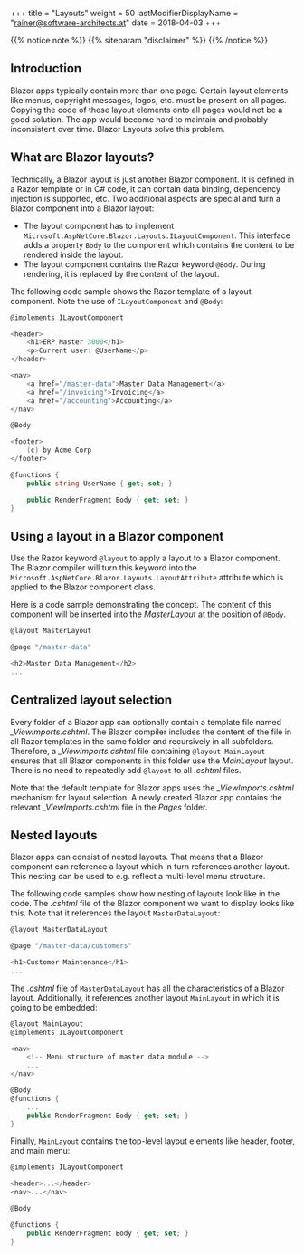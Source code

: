 +++
title = "Layouts"
weight = 50
lastModifierDisplayName = "rainer@software-architects.at"
date = 2018-04-03
+++

{{% notice note %}}
{{% siteparam "disclaimer" %}}
{{% /notice %}}

## Introduction

Blazor apps typically contain more than one page. Certain layout elements like menus, copyright messages, logos, etc. must be present on all pages. Copying the code of these layout elements onto all pages would not be a good solution. The app would become hard to maintain and probably inconsistent over time. Blazor Layouts solve this problem.

## What are Blazor layouts?

Technically, a Blazor layout is just another Blazor component. It is defined in a Razor template or in C# code, it can contain data binding, dependency injection is supported, etc. Two additional aspects are special and turn a Blazor component into a Blazor layout:

* The layout component has to implement `Microsoft.AspNetCore.Blazor.Layouts.ILayoutComponent`. This interface adds a property `Body` to the component which contains the content to be rendered inside the layout.
* The layout component contains the Razor keyword `@Body`. During rendering, it is replaced by the content of the layout.

The following code sample shows the Razor template of a layout component. Note the use of `ILayoutComponent` and `@Body`:

```csharp
@implements ILayoutComponent

<header>
    <h1>ERP Master 3000</h1>
    <p>Current user: @UserName</p>
</header>

<nav>
    <a href="/master-data">Master Data Management</a>
    <a href="/invoicing">Invoicing</a>
    <a href="/accounting">Accounting</a>
</nav>

@Body

<footer>
    (c) by Acme Corp
</footer>

@functions {
    public string UserName { get; set; }

    public RenderFragment Body { get; set; }
}
```

## Using a layout in a Blazor component

Use the Razor keyword `@layout` to apply a layout to a Blazor component. The Blazor compiler will turn this keyword into the `Microsoft.AspNetCore.Blazor.Layouts.LayoutAttribute` attribute which is applied to the Blazor component class.

Here is a code sample demonstrating the concept. The content of this component will be inserted into the *MasterLayout* at the position of `@Body`.

```csharp
@layout MasterLayout

@page "/master-data"

<h2>Master Data Management</h2>
...
```

## Centralized layout selection

Every folder of a Blazor app can optionally contain a template file named *_ViewImports.cshtml*. The Blazor compiler includes the content of the file in all Razor templates in the same folder and recursively in all subfolders. Therefore, a *_ViewImports.cshtml* file containing `@layout MainLayout` ensures that all Blazor components in this folder use the *MainLayout* layout. There is no need to repeatedly add `@layout` to all *.cshtml* files.

Note that the default template for Blazor apps uses the *_ViewImports.cshtml* mechanism for layout selection. A newly created Blazor app contains the relevant *_ViewImports.cshtml* file in the *Pages* folder.

## Nested layouts

Blazor apps can consist of nested layouts. That means that a Blazor component can reference a layout which in turn references another layout. This nesting can be used to e.g. reflect a multi-level menu structure.

The following code samples show how nesting of layouts look like in the code. The *.cshtml* file of the Blazor component we want to display looks like this. Note that it references the layout `MasterDataLayout`:

```csharp
@layout MasterDataLayout

@page "/master-data/customers"

<h1>Customer Maintenance</h1>
...
```

The *.cshtml* file of `MasterDataLayout` has all the characteristics of a Blazor layout. Additionally, it references another layout `MainLayout` in which it is going to be embedded:

```csharp
@layout MainLayout
@implements ILayoutComponent

<nav>
    <!-- Menu structure of master data module -->
    ...
</nav>

@Body
@functions {
    ...
    public RenderFragment Body { get; set; }
}
```

Finally, `MainLayout` contains the top-level layout elements like header, footer, and main menu:

```csharp
@implements ILayoutComponent

<header>...</header>
<nav>...</nav>

@Body

@functions {
    public RenderFragment Body { get; set; }
}
```
